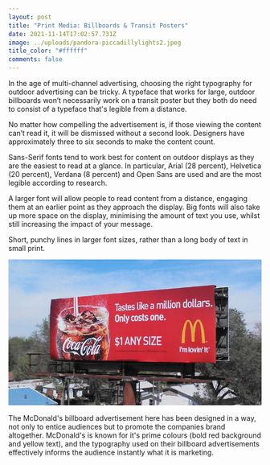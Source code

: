 ```yaml
---
layout: post
title: "Print Media: Billboards & Transit Posters"
date: 2021-11-14T17:02:57.731Z
image: ../uploads/pandora-piccadillylights2.jpeg
title_color: "#ffffff"
comments: false
---
```

In the age of multi-channel advertising, choosing the right typography for outdoor advertising can be tricky. A typeface that works for large, outdoor billboards won’t necessarily work on a transit poster but they both do need to consist of a typeface that's legible from a distance.

No matter how compelling the advertisement is, if those viewing the content can’t read it, it will be dismissed without a second look. Designers have approximately three to six seconds to make the content count.

Sans-Serif fonts tend to work best for content on outdoor displays as they are the easiest to read at a glance. In particular, Arial (28 percent), Helvetica (20 percent), Verdana (8 percent) and Open Sans are used and are the most legible according to research.

A larger font will allow people to read content from a distance, engaging them at an earlier point as they approach the display. Big fonts will also take up more space on the display, minimising the amount of text you use, whilst still increasing the impact of your message. 

Short, punchy lines in larger font sizes, rather than a long body of text in small print.

![Mcdonald's Billboard Advert](../uploads/mcdonalds-billboard-advertising-campaign-03-800x460.jpeg)

The McDonald's billboard advertisement here has been designed in a way, not only to entice audiences but to promote the companies brand altogether. McDonald's is known for it's prime colours (bold red background and yellow text), and the typography used on their billboard advertisements effectively informs the audience instantly what it is marketing.